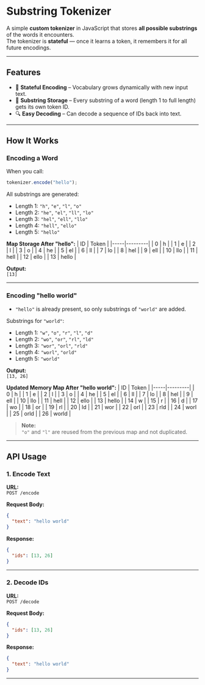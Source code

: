 # Substring Tokenizer

A simple **custom tokenizer** in JavaScript that stores **all possible substrings** of the words it encounters.  
The tokenizer is **stateful** — once it learns a token, it remembers it for all future encodings.

---

## Features

- 🔄 **Stateful Encoding** – Vocabulary grows dynamically with new input text.
- 🧩 **Substring Storage** – Every substring of a word (length 1 to full length) gets its own token ID.
- 🔍 **Easy Decoding** – Can decode a sequence of IDs back into text.

---

## How It Works

### Encoding a Word

When you call:

```js
tokenizer.encode("hello");
```

All substrings are generated:

- Length 1: `"h"`, `"e"`, `"l"`, `"o"`
- Length 2: `"he"`, `"el"`, `"ll"`, `"lo"`
- Length 3: `"hel"`, `"ell"`, `"llo"`
- Length 4: `"hell"`, `"ello"`
- Length 5: `"hello"`

**Map Storage After "hello":**
| ID | Token |
|-----|---------|
| 0 | h |
| 1 | e |
| 2 | l |
| 3 | o |
| 4 | he |
| 5 | el |
| 6 | ll |
| 7 | lo |
| 8 | hel |
| 9 | ell |
| 10 | llo |
| 11 | hell |
| 12 | ello |
| 13 | hello |

**Output:**  
`[13]`

---

### Encoding "hello world"

- `"hello"` is already present, so only substrings of `"world"` are added.

Substrings for `"world"`:

- Length 1: `"w"`, `"o"`, `"r"`, `"l"`, `"d"`
- Length 2: `"wo"`, `"or"`, `"rl"`, `"ld"`
- Length 3: `"wor"`, `"orl"`, `"rld"`
- Length 4: `"worl"`, `"orld"`
- Length 5: `"world"`

**Output:**  
`[13, 26]`

**Updated Memory Map After "hello world":**
| ID | Token |
|-----|---------|
| 0 | h |
| 1 | e |
| 2 | l |
| 3 | o |
| 4 | he |
| 5 | el |
| 6 | ll |
| 7 | lo |
| 8 | hel |
| 9 | ell |
| 10 | llo |
| 11 | hell |
| 12 | ello |
| 13 | hello |
| 14 | w |
| 15 | r |
| 16 | d |
| 17 | wo |
| 18 | or |
| 19 | rl |
| 20 | ld |
| 21 | wor |
| 22 | orl |
| 23 | rld |
| 24 | worl |
| 25 | orld |
| 26 | world |

> **Note:**  
> `"o"` and `"l"` are reused from the previous map and not duplicated.

---

## API Usage

### 1. Encode Text

**URL:**  
`POST /encode`

**Request Body:**

```json
{
  "text": "hello world"
}
```

**Response:**

```json
{
  "ids": [13, 26]
}
```

---

### 2. Decode IDs

**URL:**  
`POST /decode`

**Request Body:**

```json
{
  "ids": [13, 26]
}
```

**Response:**

```json
{
  "text": "hello world"
}
```

---
